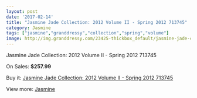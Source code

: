 ```yaml
---
layout: post
date: '2017-02-14'
title: "Jasmine Jade Collection: 2012 Volume II - Spring 2012 713745"
category: Jasmine
tags: ["jasmine","granddressy","collection","spring","volume"]
image: http://img.granddressy.com/23425-thickbox_default/jasmine-jade-collection-2012-volume-ii-spring-2012-713745.jpg
---
```

Jasmine Jade Collection: 2012 Volume II - Spring 2012 713745

On Sales: **$257.99**
<a href="https://www.granddressy.com/en/jasmine/22369-jasmine-jade-collection-2012-volume-ii-spring-2012-713745.html"><amp-img layout="responsive" width="600" height="600" src="//img.granddressy.com/23425-thickbox_default/jasmine-jade-collection-2012-volume-ii-spring-2012-713745.jpg" alt="Jasmine Jade Collection: 2012 Volume II - Spring 2012 713745 0" /></a>

Buy it: [Jasmine Jade Collection: 2012 Volume II - Spring 2012 713745](https://www.granddressy.com/en/jasmine/22369-jasmine-jade-collection-2012-volume-ii-spring-2012-713745.html "Jasmine Jade Collection: 2012 Volume II - Spring 2012 713745")

View more: [Jasmine](https://www.granddressy.com/en/356-jasmine "Jasmine")